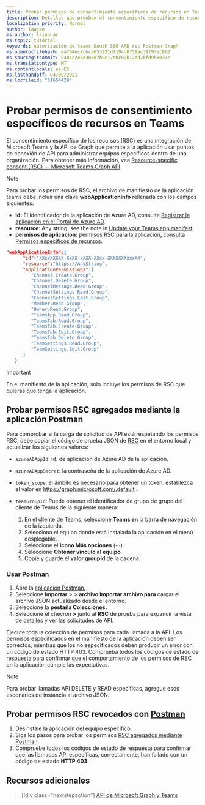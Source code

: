 ```yaml
---
title: Probar permisos de consentimiento específicos de recursos en Teams
description: Detalles que prueban el consentimiento específico de recursos en Teams con Postman
localization_priority: Normal
author: laujan
ms.author: lajanuar
ms.topic: tutorial
keywords: Autorización de teams OAuth SSO AAD rsc Postman Graph
ms.openlocfilehash: ea764ec2cbca653221d7194d0759ac39f93ec802
ms.sourcegitcommit: 9404c2e3a30887b9e17e0c89b12dd26fd9b8033e
ms.translationtype: MT
ms.contentlocale: es-ES
ms.lasthandoff: 04/09/2021
ms.locfileid: "51654429"
---
```

# <a name="test-resource-specific-consent-permissions-in-teams"></a>Probar permisos de consentimiento específicos de recursos en Teams

El consentimiento específico de los recursos (RSC) es una integración de Microsoft Teams y la API de Graph que permite a la aplicación usar puntos de conexión de API para administrar equipos específicos dentro de una organización. Para obtener más información, vea [Resource-specific consent (RSC) — Microsoft Teams Graph API](resource-specific-consent.md).

> [!NOTE]
> Para probar los permisos de RSC, el archivo de manifiesto de la aplicación teams debe incluir una clave **webApplicationInfo** rellenada con los campos siguientes:
>
> - **id:** El identificador de la aplicación de Azure AD, consulte [Registrar la aplicación en el Portal de Azure AD](resource-specific-consent.md#register-your-app-with-microsoft-identity-platform-via-the-azure-ad-portal).
> - **resource**: Any string, see the note in  [Update your Teams app manifest](resource-specific-consent.md#update-your-teams-app-manifest).
> - **permisos de aplicación:** permisos RSC para la aplicación, consulta [Permisos específicos de recursos](resource-specific-consent.md#resource-specific-permissions).

```json
"webApplicationInfo":{
      "id":"XXxxXXXXX-XxXX-xXXX-XXxx-XXXXXXXxxxXX",
      "resource":"https://AnyString",
      "applicationPermissions":[
         "Channel.Create.Group",
         "Channel.Delete.Group",
         "ChannelMessage.Read.Group",
         "ChannelSettings.Read.Group",
         "ChannelSettings.Edit.Group",
         "Member.Read.Group",
         "Owner.Read.Group",
         "TeamsApp.Read.Group",
         "TeamsTab.Read.Group",
         "TeamsTab.Create.Group",
         "TeamsTab.Edit.Group",
         "TeamsTab.Delete.Group",
         "TeamSettings.Read.Group",
         "TeamSettings.Edit.Group"
      ]
   }
```

> [!IMPORTANT]
> En el manifiesto de la aplicación, solo incluye los permisos de RSC que quieras que tenga la aplicación.

## <a name="test-added-rsc-permissions-using-the-postman-app"></a>Probar permisos RSC agregados mediante la aplicación Postman

Para comprobar si la carga de solicitud de API está respetando los permisos RSC, debe copiar el código de prueba JSON de [RSC](test-rsc-json-file.md) en el entorno local y actualizar los siguientes valores:

* `azureADAppId`: Id. de aplicación de Azure AD de la aplicación.
* `azureADAppSecret`: la contraseña de la aplicación de Azure AD.
* `token_scope`: el ámbito es necesario para obtener un token. establezca el valor en https://graph.microsoft.com/.default .
* `teamGroupId`: Puede obtener el identificador de grupo de grupo del cliente de Teams de la siguiente manera:

    1. En el cliente de Teams, seleccione **Teams en** la barra de navegación de la izquierda.
    2. Selecciona el equipo donde está instalada la aplicación en el menú desplegable.
    3. Seleccione el **icono Más opciones** (&#8943;).
    4. Seleccione **Obtener vínculo al equipo**. 
    5. Copie y guarde el **valor groupId** de la cadena.

### <a name="use-postman"></a>Usar Postman

1. Abre la [aplicación Postman.](https://www.postman.com)
2. Seleccione **Importar**  >    >  **archivo Importar archivo para** cargar el archivo JSON actualizado desde el entorno.  
3. Seleccione la **pestaña Colecciones.** 
4. Seleccione el chevron **>** junto al **RSC** de prueba para expandir la vista de detalles y ver las solicitudes de API.

Ejecute toda la colección de permisos para cada llamada a la API. Los permisos especificados en el manifiesto de la aplicación deben ser correctos, mientras que los no especificados deben producir un error con un código de estado HTTP 403. Comprueba todos los códigos de estado de respuesta para confirmar que el comportamiento de los permisos de RSC en la aplicación cumple las expectativas.

> [!NOTE]
> Para probar llamadas API DELETE y READ específicas, agregue esos escenarios de instancia al archivo JSON.

## <a name="test-revoked-rsc-permissions-using-postman"></a>Probar permisos RSC revocados con [Postman](https://www.postman.com/)

1. Desinstale la aplicación del equipo específico.
2. Siga los pasos para probar los permisos [RSC agregados mediante Postman](#test-added-rsc-permissions-using-the-postman-app).
3. Compruebe todos los códigos de estado de respuesta para confirmar que las llamadas API específicas, correctamente, han fallado con un código de estado **HTTP 403**.

## <a name="see-also"></a>Recursos adicionales

> [!div class="nextstepaction"]
> [API de Microsoft Graph y Teams](/graph/api/resources/teams-api-overview?view=graph-rest-1.0&preserve-view=true)

